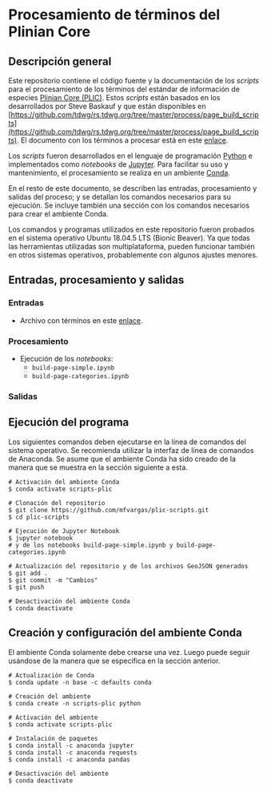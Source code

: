 # Procesamiento de términos del Plinian Core
## Descripción general
Este repositorio contiene el código fuente y la documentación de los *scripts* para el procesamiento de los términos del estándar de información de especies [Plinian Core (PLIC)](https://github.com/tdwg/PlinianCore). Estos *scripts* están basados en los desarrollados por Steve Baskauf y que están disponibles en [https://github.com/tdwg/rs.tdwg.org/tree/master/process/page_build_scripts](https://github.com/tdwg/rs.tdwg.org/tree/master/process/page_build_scripts). El documento con los términos a procesar está en este [enlace](https://docs.google.com/spreadsheets/d/1PdZbctIzZQet3gGXsWUWIoKwgUyzSdkUaApIXImjboE/edit#gid=0).

Los *scripts* fueron desarrollados en el lenguaje de programación [Python](https://www.python.org/) e implementados como *notebooks* de [Jupyter](https://jupyter.org/). Para facilitar su uso y mantenimiento, el procesamiento se realiza en un ambiente [Conda](https://docs.conda.io/).

En el resto de este documento, se describen las entradas, procesamiento y salidas del proceso; y se detallan los comandos necesarios para su ejecución. Se incluye también una sección con los comandos necesarios para crear el ambiente Conda.

Los comandos y programas utilizados en este repositorio fueron probados en el sistema operativo Ubuntu 18.04.5 LTS (Bionic Beaver). Ya que todas las herramientas utilizadas son multiplataforma, pueden funcionar también en otros sistemas operativos, probablemente con algunos ajustes menores.

## Entradas, procesamiento y salidas
### Entradas
- Archivo con términos en este [enlace](https://docs.google.com/spreadsheets/d/1PdZbctIzZQet3gGXsWUWIoKwgUyzSdkUaApIXImjboE/edit#gid=0).

### Procesamiento
- Ejecución de los *notebooks*:
    - ```build-page-simple.ipynb```
    - ```build-page-categories.ipynb```

### Salidas


## Ejecución del programa
Los siguientes comandos deben ejecutarse en la línea de comandos del sistema operativo. Se recomienda utilizar la interfaz de línea de comandos de Anaconda. Se asume que el ambiente Conda ha sido creado de la manera que se muestra en la sección siguiente a esta.
```shell
# Activación del ambiente Conda
$ conda activate scripts-plic

# Clonación del repositorio
$ git clone https://github.com/mfvargas/plic-scripts.git
$ cd plic-scripts

# Ejecución de Jupyter Notebook
$ jupyter notebook
# y de los notebooks build-page-simple.ipynb y build-page-categories.ipynb

# Actualización del repositorio y de los archivos GeoJSON generados
$ git add .
$ git commit -m "Cambios"
$ git push

# Desactivación del ambiente Conda
$ conda deactivate
```

## Creación y configuración del ambiente Conda
El ambiente Conda solamente debe crearse una vez. Luego puede seguir usándose de la manera que se especifica en la sección anterior.
```shell
# Actualización de Conda
$ conda update -n base -c defaults conda

# Creación del ambiente
$ conda create -n scripts-plic python

# Activación del ambiente
$ conda activate scripts-plic

# Instalación de paquetes
$ conda install -c anaconda jupyter
$ conda install -c anaconda requests
$ conda install -c anaconda pandas

# Desactivación del ambiente
$ conda deactivate
```
